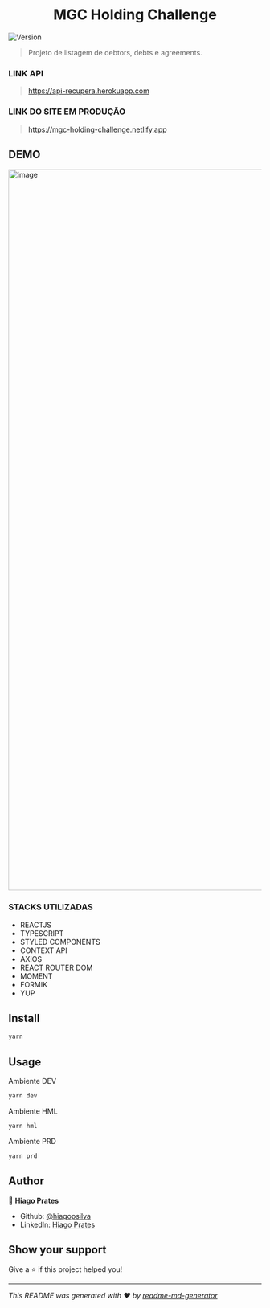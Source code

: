 <h1 align="center">MGC Holding Challenge</h1>
<p>
  <img alt="Version" src="https://img.shields.io/badge/version-0.1.0-blue.svg?cacheSeconds=2592000" />
</p>

> Projeto de listagem de debtors, debts e agreements.


### LINK API
> https://api-recupera.herokuapp.com

### LINK DO SITE EM PRODUÇÃO
> https://mgc-holding-challenge.netlify.app

## DEMO
<img width="1436" alt="image" src="https://user-images.githubusercontent.com/47197695/187014799-cf90c962-9687-468b-a062-e46c88501f77.png">

### STACKS UTILIZADAS
- REACTJS
- TYPESCRIPT
- STYLED COMPONENTS
- CONTEXT API
- AXIOS
- REACT ROUTER DOM
- MOMENT
- FORMIK
- YUP

## Install

```sh
yarn
```

## Usage

Ambiente DEV

```sh
yarn dev
```

Ambiente HML
```sh
yarn hml
```

Ambiente PRD
```sh
yarn prd
```

## Author

👤 **Hiago Prates**

* Github: [@hiagopsilva](https://github.com/hiagopsilva)
* LinkedIn: [Hiago Prates](https://linkedin.com/in/https:\/\/www.linkedin.com\/in\/hiago-prates-04902b132\/)

## Show your support

Give a ⭐️ if this project helped you!

***
_This README was generated with ❤️ by [readme-md-generator](https://github.com/kefranabg/readme-md-generator)_
